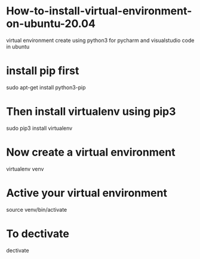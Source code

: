 # How-to-install-virtual-environment-on-ubuntu-20.04
virtual environment create using python3 for pycharm and visualstudio code in ubuntu

# install pip first
sudo apt-get install python3-pip

# Then install virtualenv using pip3
sudo pip3 install virtualenv

# Now create a virtual environment
virtualenv venv

# Active your virtual environment
source venv/bin/activate

# To dectivate
dectivate
